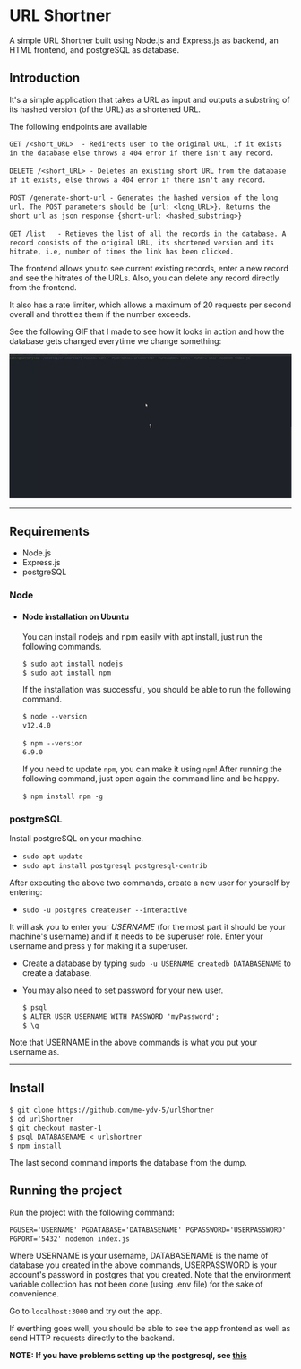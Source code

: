 # URL Shortner

A simple URL Shortner built using Node.js and Express.js as backend, an HTML frontend, and postgreSQL as database.

## Introduction

It's a simple application that takes a URL as input and outputs a substring of its hashed version (of the URL) as a shortened URL.

The following endpoints are available

    GET /<short_URL>  - Redirects user to the original URL, if it exists in the database else throws a 404 error if there isn't any record.

    DELETE /<short_URL> - Deletes an existing short URL from the database if it exists, else throws a 404 error if there isn't any record.

    POST /generate-short-url - Generates the hashed version of the long url. The POST parameters should be {url: <long_URL>}. Returns the short url as json response {short-url: <hashed_substring>} 

    GET /list   - Retieves the list of all the records in the database. A record consists of the original URL, its shortened version and its hitrate, i.e, number of times the link has been clicked.
 
The frontend allows you to see current existing records, enter a new record and see the hitrates of the URLs. Also, you can delete any record directly from the frontend.

It also has a rate limiter, which allows a maximum of 20 requests per second overall and throttles them if the number exceeds.

See the following GIF that I made to see how it looks in action and how the database gets changed everytime we change something:

![URL Shortner Example](demo.gif)

---
## Requirements

* Node.js
* Express.js
* postgreSQL 

### Node
- #### Node installation on Ubuntu

  You can install nodejs and npm easily with apt install, just run the following commands.

      $ sudo apt install nodejs
      $ sudo apt install npm

    If the installation was successful, you should be able to run the following command.

    ```
    $ node --version
    v12.4.0
    
    $ npm --version
    6.9.0
    ```


    If you need to update `npm`, you can make it using `npm`!  After running the following command, just open again the command line and be happy.

    `$ npm install npm -g`

### postgreSQL
Install postgreSQL on your machine.

-   `sudo apt update`
-   `sudo apt install postgresql postgresql-contrib`

After executing the above two commands, create a new user for yourself by entering:

-   `sudo -u postgres createuser --interactive`

It will ask you to enter your *USERNAME* (for the most part it should be your machine's username) and if it needs to be superuser role. Enter your username and press y for making it a superuser.

-   Create a database by typing `sudo -u USERNAME createdb DATABASENAME` to create a database.

-   You may also need to set password for your new user.

        $ psql
        $ ALTER USER USERNAME WITH PASSWORD 'myPassword';
        $ \q

Note that USERNAME in the above commands is what you put your username as.

---

## Install

    $ git clone https://github.com/me-ydv-5/urlShortner
    $ cd urlShortner
    $ git checkout master-1
    $ psql DATABASENAME < urlshortner
    $ npm install

The last second command imports the database from the dump.


## Running the project

Run the project with  the following command:

    PGUSER='USERNAME' PGDATABASE='DATABASENAME' PGPASSWORD='USERPASSWORD' PGPORT='5432' nodemon index.js

Where USERNAME is your username, DATABASENAME is the name of database you created in the above commands, USERPASSWORD is your account's password in postgres that you created. Note that the environment variable collection has not been done (using .env file) for the sake of convenience.

Go to `localhost:3000` and try out the app.

If everthing goes well, you should be able to see the app frontend as well as send HTTP requests directly to the backend.

**NOTE: If you have problems setting up the postgresql, see [this](https://www.digitalocean.com/community/tutorials/how-to-install-and-use-postgresql-on-ubuntu-18-04)**
